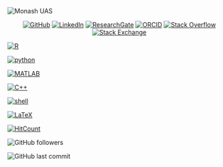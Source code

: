 ![Monash UAS](https://raw.githubusercontent.com/alwinw/alwinw/master/image/Monash-UAS-Banner.jpg)

<p align="center">
    <a href="https://github.com/alwinw" target="_blank"><img alt="GitHub" src="https://img.shields.io/badge/-@alwinw-181717?style=flat&logo=GitHub"></a>
    <a href="https://www.linkedin.com/in/alwinrwang" target="_blank"><img alt="LinkedIn" src="https://img.shields.io/badge/-LinkedIn-0077B5?style=flat&logo=Linkedin&logoColor=white"></a>
    <a href="https://www.researchgate.net/profile/Alwin_Wang" target="_blank"><img alt="ResearchGate" src="https://img.shields.io/badge/-ResearchGate-00CCBB?style=flat&logo=ResearchGate&logoColor=white"></a>
    <a href="https://orcid.org/0000-0003-4883-2917" target="_blank"><img alt="ORCID" src="https://img.shields.io/badge/-ORCID-A6CE39?style=flat&logo=ORCID&logoColor=white"></a>
    <a href="https://stackoverflow.com/users/5782687/alwin" target="_blank"><img alt="Stack Overflow" src="https://img.shields.io/badge/-Stack%20Overflow-FE7A16?style=flat&logo=Stack-Overflow&logoColor=white"></a>
    <a href="https://stackexchange.com/users/4446338/alwin" target="_blank"><img alt="Stack Exchange" src="https://img.shields.io/badge/-Stack%20Exchange-1E5297?style=flat&logo=Stack-Exchange&logoColor=white"></a>
</p>


[![R](https://img.shields.io/badge/-python-3776AB?style=flat&logo=Python&logoColor=white)](https://github.com/alwinw?tab=repositories&language=python)

[![python](https://img.shields.io/badge/-R-276DC3?style=flat&logo=R&logoColor=white)](https://github.com/alwinw?tab=repositories&language=r)

[![MATLAB](https://img.shields.io/badge/-MATALB-0076A8?style=flat&logo=Mathworks&logoColor=white)](https://github.com/alwinw?tab=repositories&language=matlab)

[![C++](https://img.shields.io/badge/-C%2B%2B-00599C?style=flat&logo=C%2B%2B&logoColor=white)](https://github.com/alwinw?tab=repositories&language=c%2B%2B)

[![shell](https://img.shields.io/badge/-shell-5391FE?style=flat&logo=PowerShell&logoColor=white)](https://github.com/alwinw?tab=repositories&language=shell)

[![LaTeX](https://img.shields.io/badge/-LaTeX-008080?style=flat&logo=LaTeX&logoColor=white)](https://github.com/alwinw?tab=repositories&language=TeX)


[![HitCount](http://hits.dwyl.com/alwinw/alwinw.svg)](https://github.com/alwinw)

![GitHub followers](https://img.shields.io/github/followers/alwinw)

![GitHub last commit](https://img.shields.io/github/last-commit/alwinw/alwinw?label=last%20updated)

<!-- <h1 align="center">Hi 👋, I'm Alwin</h1>
<h3 align="center">Former Design Lead @MonashUAS</h3>
<p align="left"> <img src="https://komarev.com/ghpvc/?username=alwinw" alt="alwinw" /> </p>

<p align="left"><img src="https://konpa.github.io/devicon/devicon.git/icons/python/python-original-wordmark.svg" alt="python" width="20" height="20"/></p><p align="center"> <img src="https://github-readme-stats.vercel.app/api?username=alwinw&show_icons=true" alt="alwinw" /> </p>

<p align="center">
<a href="https://dev.to/alwinw" target="blank"><img align="center" src="https://cdn.jsdelivr.net/npm/simple-icons@3.0.1/icons/dev-dot-to.svg" alt="alwinw" height="20" width="20" /></a>
<a href="https://linkedin.com/in/alwinrwang" target="blank"><img align="center" src="https://cdn.jsdelivr.net/npm/simple-icons@3.0.1/icons/linkedin.svg" alt="alwinrwang" height="20" width="20" /></a>
<a href="https://stackoverflow.com/alwin" target="blank"><img align="center" src="https://cdn.jsdelivr.net/npm/simple-icons@3.0.1/icons/stackoverflow.svg" alt="alwin" height="20" width="20" /></a>
</p> -->

<!--
### Hi there 👋
**alwinw/alwinw** is a ✨ _special_ ✨ repository because its `README.md` (this file) appears on your GitHub profile.

Here are some ideas to get you started:

- 🔭 I’m currently working on ...
- 🌱 I’m currently learning ...
- 👯 I’m looking to collaborate on ...
- 🤔 I’m looking for help with ...
- 💬 Ask me about ...
- 📫 How to reach me: ...
- 😄 Pronouns: ...
- ⚡ Fun fact: ...
-->
